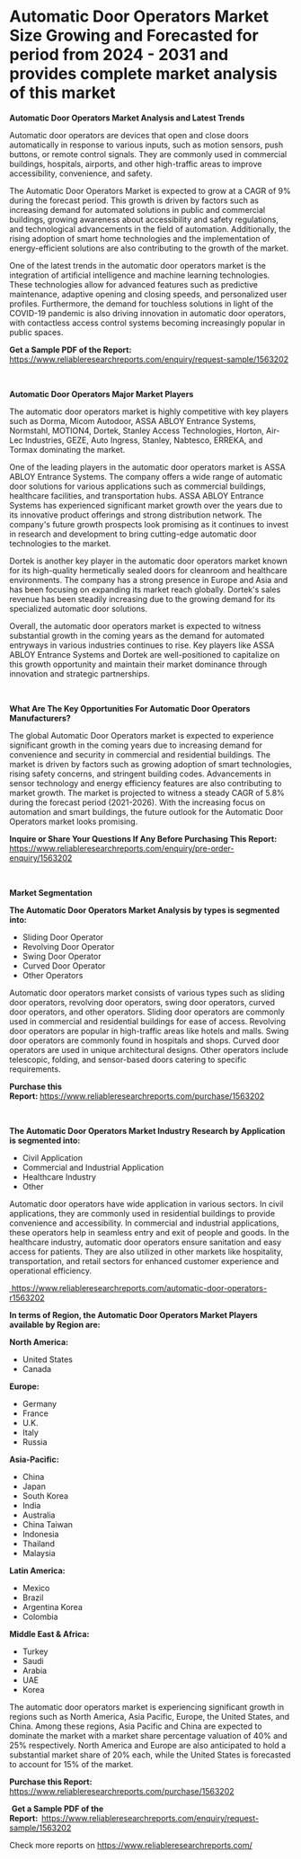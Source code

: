 <p><h1>Automatic Door Operators Market Size Growing and Forecasted for period from 2024 - 2031 and provides complete market analysis of this market</h1></p><p><strong>Automatic Door Operators Market Analysis and Latest Trends</strong></p>
<p><p>Automatic door operators are devices that open and close doors automatically in response to various inputs, such as motion sensors, push buttons, or remote control signals. They are commonly used in commercial buildings, hospitals, airports, and other high-traffic areas to improve accessibility, convenience, and safety.</p><p>The Automatic Door Operators Market is expected to grow at a CAGR of 9% during the forecast period. This growth is driven by factors such as increasing demand for automated solutions in public and commercial buildings, growing awareness about accessibility and safety regulations, and technological advancements in the field of automation. Additionally, the rising adoption of smart home technologies and the implementation of energy-efficient solutions are also contributing to the growth of the market.</p><p>One of the latest trends in the automatic door operators market is the integration of artificial intelligence and machine learning technologies. These technologies allow for advanced features such as predictive maintenance, adaptive opening and closing speeds, and personalized user profiles. Furthermore, the demand for touchless solutions in light of the COVID-19 pandemic is also driving innovation in automatic door operators, with contactless access control systems becoming increasingly popular in public spaces.</p></p>
<p><strong>Get a Sample PDF of the Report:&nbsp;</strong> <a href="https://www.reliableresearchreports.com/enquiry/request-sample/1563202">https://www.reliableresearchreports.com/enquiry/request-sample/1563202</a></p>
<p>&nbsp;</p>
<p><strong>Automatic Door Operators Major Market Players</strong></p>
<p><p>The automatic door operators market is highly competitive with key players such as Dorma, Micom Autodoor, ASSA ABLOY Entrance Systems, Normstahl, MOTION4, Dortek, Stanley Access Technologies, Horton, Air-Lec Industries, GEZE, Auto Ingress, Stanley, Nabtesco, ERREKA, and Tormax dominating the market.</p><p>One of the leading players in the automatic door operators market is ASSA ABLOY Entrance Systems. The company offers a wide range of automatic door solutions for various applications such as commercial buildings, healthcare facilities, and transportation hubs. ASSA ABLOY Entrance Systems has experienced significant market growth over the years due to its innovative product offerings and strong distribution network. The company's future growth prospects look promising as it continues to invest in research and development to bring cutting-edge automatic door technologies to the market.</p><p>Dortek is another key player in the automatic door operators market known for its high-quality hermetically sealed doors for cleanroom and healthcare environments. The company has a strong presence in Europe and Asia and has been focusing on expanding its market reach globally. Dortek's sales revenue has been steadily increasing due to the growing demand for its specialized automatic door solutions.</p><p>Overall, the automatic door operators market is expected to witness substantial growth in the coming years as the demand for automated entryways in various industries continues to rise. Key players like ASSA ABLOY Entrance Systems and Dortek are well-positioned to capitalize on this growth opportunity and maintain their market dominance through innovation and strategic partnerships.</p></p>
<p>&nbsp;</p>
<p><strong>What Are The Key Opportunities For Automatic Door Operators Manufacturers?</strong></p>
<p><p>The global Automatic Door Operators market is expected to experience significant growth in the coming years due to increasing demand for convenience and security in commercial and residential buildings. The market is driven by factors such as growing adoption of smart technologies, rising safety concerns, and stringent building codes. Advancements in sensor technology and energy efficiency features are also contributing to market growth. The market is projected to witness a steady CAGR of 5.8% during the forecast period (2021-2026). With the increasing focus on automation and smart buildings, the future outlook for the Automatic Door Operators market looks promising.</p></p>
<p><strong>Inquire or Share Your Questions If Any Before Purchasing This Report:</strong> <a href="https://www.reliableresearchreports.com/enquiry/pre-order-enquiry/1563202">https://www.reliableresearchreports.com/enquiry/pre-order-enquiry/1563202</a></p>
<p>&nbsp;</p>
<p><strong>Market Segmentation</strong></p>
<p><strong>The Automatic Door Operators Market Analysis by types is segmented into:</strong></p>
<p><ul><li>Sliding Door Operator</li><li>Revolving Door Operator</li><li>Swing Door Operator</li><li>Curved Door Operator</li><li>Other Operators</li></ul></p>
<p><p>Automatic door operators market consists of various types such as sliding door operators, revolving door operators, swing door operators, curved door operators, and other operators. Sliding door operators are commonly used in commercial and residential buildings for ease of access. Revolving door operators are popular in high-traffic areas like hotels and malls. Swing door operators are commonly found in hospitals and shops. Curved door operators are used in unique architectural designs. Other operators include telescopic, folding, and sensor-based doors catering to specific requirements.</p></p>
<p><strong>Purchase this Report:&nbsp;</strong><a href="https://www.reliableresearchreports.com/purchase/1563202">https://www.reliableresearchreports.com/purchase/1563202</a></p>
<p>&nbsp;</p>
<p><strong>The Automatic Door Operators Market Industry Research by Application is segmented into:</strong></p>
<p><ul><li>Civil Application</li><li>Commercial and Industrial Application</li><li>Healthcare Industry</li><li>Other</li></ul></p>
<p><p>Automatic door operators have wide application in various sectors. In civil applications, they are commonly used in residential buildings to provide convenience and accessibility. In commercial and industrial applications, these operators help in seamless entry and exit of people and goods. In the healthcare industry, automatic door operators ensure sanitation and easy access for patients. They are also utilized in other markets like hospitality, transportation, and retail sectors for enhanced customer experience and operational efficiency.</p></p>
<p><a href="https://www.reliableresearchreports.com/automatic-door-operators-r1563202">&nbsp;https://www.reliableresearchreports.com/automatic-door-operators-r1563202</a></p>
<p><strong>In terms of Region, the Automatic Door Operators Market Players available by Region are:</strong></p>
<p>
    <p> <strong> North America: </strong>
        <ul>
            <li>United States</li>
            <li>Canada</li>
        </ul>
        </p> 
    <p> <strong> Europe: </strong>
        <ul>
            <li>Germany</li>
            <li>France</li>
            <li>U.K.</li>
            <li>Italy</li>
            <li>Russia</li>
        </ul>
        </p> 
    <p> <strong> Asia-Pacific: </strong>
        <ul>
            <li>China</li>
            <li>Japan</li>
            <li>South Korea</li>
            <li>India</li>
            <li>Australia</li>
            <li>China Taiwan</li>
            <li>Indonesia</li>
            <li>Thailand</li>
            <li>Malaysia</li>
        </ul>
        </p> 
    <p> <strong> Latin America: </strong>
        <ul>
            <li>Mexico</li>
            <li>Brazil</li>
            <li>Argentina Korea</li>
            <li>Colombia</li>
        </ul>
        </p> 
    <p> <strong> Middle East & Africa: </strong>
        <ul>
            <li>Turkey</li>
            <li>Saudi</li>
            <li>Arabia</li>
            <li>UAE</li>
            <li>Korea</li>
        </ul>
    </p>
    </p>
<p><p>The automatic door operators market is experiencing significant growth in regions such as North America, Asia Pacific, Europe, the United States, and China. Among these regions, Asia Pacific and China are expected to dominate the market with a market share percentage valuation of 40% and 25% respectively. North America and Europe are also anticipated to hold a substantial market share of 20% each, while the United States is forecasted to account for 15% of the market.</p></p>
<p><strong>Purchase this Report: </strong><a href="https://www.reliableresearchreports.com/purchase/1563202">https://www.reliableresearchreports.com/purchase/1563202</a></p>
<p>&nbsp;<strong>Get a Sample PDF of the Report:&nbsp;&nbsp;</strong><a href="https://www.reliableresearchreports.com/enquiry/request-sample/1563202">https://www.reliableresearchreports.com/enquiry/request-sample/1563202</a></p>
<p><strong></strong></p>
<p>Check more reports on <a href="https://www.reliableresearchreports.com/">https://www.reliableresearchreports.com/</a></p>